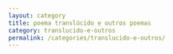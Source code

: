 ```yaml
---
layout: category
title: poema translúcido e outros poemas
category: translucido-e-outros
permalink: /categories/translucido-e-outros/
---
```

